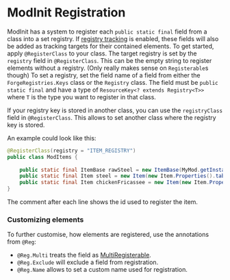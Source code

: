 # ModInit Registration

ModInit has a system to register each `public static final` field from a class into a set registry.
If [registry tracking](../registration/tracking.md) is enabled, these fields will also be added as tracking targets for their contained elements.
To get started, apply `@RegisterClass` to your class.
The target registry is set by the `registry` field in `@RegisterClass`. This can be the empty string to register elements without a registry.
(Only really makes sense on `Registerable`s though)
To set a registry, set the field name of a field from either the `ForgeRegistries.Keys` class or the `Registry` class.
The field must be `public static final` and have a type of `ResourceKey<? extends Registry<T>>` where `T` is the type you want to register in that class.

If your registry key is stored in another class, you can use the `registryClass` field in `@RegisterClass`.
This allows to set another class where the registry key is stored.

An example could look like this:

```java
@RegisterClass(registry = "ITEM_REGISTRY")
public class ModItems {
    
    public static final ItemBase rawSteel = new ItemBase(MyMod.getInstance(), new Item.Properties()); // mymod:raw_steel
    public static final Item steel = new Item(new Item.Properties().tab(MyMod.getInstance().tab)); // mymod:steel
    public static final Item chickenFricassee = new Item(new Item.Properties().food(Foods.CHICKEN)); // mymod:chicken_fricassee
}
```

The comment after each line shows the id used to register the item.

### Customizing elements

To further customise, how elements are registered, use the annotations from `@Reg`:

  * `@Reg.Multi` treats the field as [MultiRegisterable](../registration/index.md#the-multiregisterable-interface).
  * `@Reg.Exclude` will exclude a field from registration.
  * `@Reg.Name` allows to set a custom name used for registration.
